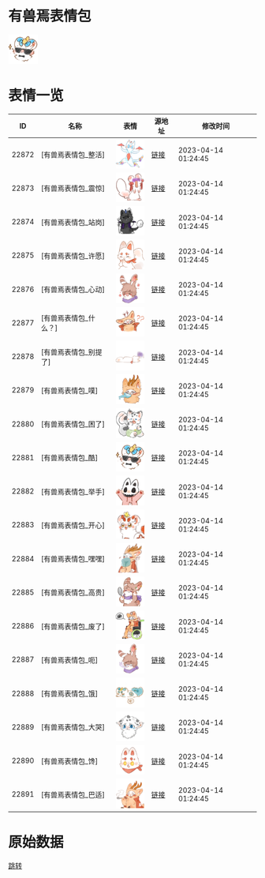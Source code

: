 # 有兽焉表情包

<img src="./cover.png" height="60" alt="cover" />

# 表情一览

|ID|名称|表情|源地址|修改时间|
|----|----|----|----|----|
|22872|[有兽焉表情包_整活]|<img src="./pic/022872_%5B有兽焉表情包_整活%5D.png" height="60" alt="整活"/>|[链接](https://i0.hdslb.com/bfs/emote/df3623db1b98ecc90999037f55a7116dedd319f9.png)|2023-04-14 01:24:45|
|22873|[有兽焉表情包_震惊]|<img src="./pic/022873_%5B有兽焉表情包_震惊%5D.png" height="60" alt="震惊"/>|[链接](https://i0.hdslb.com/bfs/emote/4b4b0a38e437fbe05d11671c5fc22b17a01517f8.png)|2023-04-14 01:24:45|
|22874|[有兽焉表情包_站岗]|<img src="./pic/022874_%5B有兽焉表情包_站岗%5D.png" height="60" alt="站岗"/>|[链接](https://i0.hdslb.com/bfs/emote/55531cadf16f04bf1007fcbf404530df8172faa9.png)|2023-04-14 01:24:45|
|22875|[有兽焉表情包_许愿]|<img src="./pic/022875_%5B有兽焉表情包_许愿%5D.png" height="60" alt="许愿"/>|[链接](https://i0.hdslb.com/bfs/emote/97448258559928b8ac68536bfb03d71d487475fd.png)|2023-04-14 01:24:45|
|22876|[有兽焉表情包_心动]|<img src="./pic/022876_%5B有兽焉表情包_心动%5D.png" height="60" alt="心动"/>|[链接](https://i0.hdslb.com/bfs/emote/94369d1e77e518694992e028e7e636034e657ea3.png)|2023-04-14 01:24:45|
|22877|[有兽焉表情包_什么？]|<img src="./pic/022877_%5B有兽焉表情包_什么？%5D.png" height="60" alt="什么？"/>|[链接](https://i0.hdslb.com/bfs/emote/c8fe5effc382f1bf7ac8ef693d770144f4b123cb.png)|2023-04-14 01:24:45|
|22878|[有兽焉表情包_别提了]|<img src="./pic/022878_%5B有兽焉表情包_别提了%5D.png" height="60" alt="别提了"/>|[链接](https://i0.hdslb.com/bfs/emote/3bee07a570e0746f3d216a94dcdef804aa4db425.png)|2023-04-14 01:24:45|
|22879|[有兽焉表情包_噗]|<img src="./pic/022879_%5B有兽焉表情包_噗%5D.png" height="60" alt="噗"/>|[链接](https://i0.hdslb.com/bfs/emote/883e5f89e01eaef90e717c0defbd044d95c898c9.png)|2023-04-14 01:24:45|
|22880|[有兽焉表情包_困了]|<img src="./pic/022880_%5B有兽焉表情包_困了%5D.png" height="60" alt="困了"/>|[链接](https://i0.hdslb.com/bfs/emote/239f41ec9bd0ae2386a8ad008fa0bece8b86e3d8.png)|2023-04-14 01:24:45|
|22881|[有兽焉表情包_酷]|<img src="./pic/022881_%5B有兽焉表情包_酷%5D.png" height="60" alt="酷"/>|[链接](https://i0.hdslb.com/bfs/emote/720cf9c7be75945e5dfa108ba3052d53656b8074.png)|2023-04-14 01:24:45|
|22882|[有兽焉表情包_举手]|<img src="./pic/022882_%5B有兽焉表情包_举手%5D.png" height="60" alt="举手"/>|[链接](https://i0.hdslb.com/bfs/emote/e236e5b3a56db1ca7632ff0305d7eaf58a96284e.png)|2023-04-14 01:24:45|
|22883|[有兽焉表情包_开心]|<img src="./pic/022883_%5B有兽焉表情包_开心%5D.png" height="60" alt="开心"/>|[链接](https://i0.hdslb.com/bfs/emote/b341a6f55c97a3c722a04c6fd1c05a7b336a30ea.png)|2023-04-14 01:24:45|
|22884|[有兽焉表情包_嘿嘿]|<img src="./pic/022884_%5B有兽焉表情包_嘿嘿%5D.png" height="60" alt="嘿嘿"/>|[链接](https://i0.hdslb.com/bfs/emote/af3cd92eb789ea99fd9e3749c4e2385ac16f2564.png)|2023-04-14 01:24:45|
|22885|[有兽焉表情包_高贵]|<img src="./pic/022885_%5B有兽焉表情包_高贵%5D.png" height="60" alt="高贵"/>|[链接](https://i0.hdslb.com/bfs/emote/3ed6b604a9a9e1975a1b37dc8c5608d108b3025d.png)|2023-04-14 01:24:45|
|22886|[有兽焉表情包_废了]|<img src="./pic/022886_%5B有兽焉表情包_废了%5D.png" height="60" alt="废了"/>|[链接](https://i0.hdslb.com/bfs/emote/7ff278b14d87ac4d6f9760f5aa33db37357a2bbb.png)|2023-04-14 01:24:45|
|22887|[有兽焉表情包_呃]|<img src="./pic/022887_%5B有兽焉表情包_呃%5D.png" height="60" alt="呃"/>|[链接](https://i0.hdslb.com/bfs/emote/e3d5424070bf82a319cbb689d403846e96d1858c.png)|2023-04-14 01:24:45|
|22888|[有兽焉表情包_饿]|<img src="./pic/022888_%5B有兽焉表情包_饿%5D.png" height="60" alt="饿"/>|[链接](https://i0.hdslb.com/bfs/emote/4286df4f271332e1fb351205f182502118edcdfb.png)|2023-04-14 01:24:45|
|22889|[有兽焉表情包_大哭]|<img src="./pic/022889_%5B有兽焉表情包_大哭%5D.png" height="60" alt="大哭"/>|[链接](https://i0.hdslb.com/bfs/emote/3c38c4b58ea6c3617dff870b88b40787dcafffed.png)|2023-04-14 01:24:45|
|22890|[有兽焉表情包_馋]|<img src="./pic/022890_%5B有兽焉表情包_馋%5D.png" height="60" alt="馋"/>|[链接](https://i0.hdslb.com/bfs/emote/71f567c27eec38b4faeb0db6c3410a91a196158d.png)|2023-04-14 01:24:45|
|22891|[有兽焉表情包_巴适]|<img src="./pic/022891_%5B有兽焉表情包_巴适%5D.png" height="60" alt="巴适"/>|[链接](https://i0.hdslb.com/bfs/emote/48ecc44aaf501fa0e95b6710a5936e35bc5617ad.png)|2023-04-14 01:24:45|

# 原始数据

[跳转](./raw.json)

